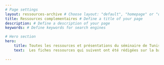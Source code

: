 ```yaml
---
# Page settings
layout: ressources-archive # Choose layout: "default", "homepage" or "documentation-archive"
title: Ressources complementaires # Define a title of your page
description: # Define a description of your page
keywords: # Define keywords for search engines

# Hero section
hero:
    title: Toutes les ressources et présentations du séminaire de Tunis 2018
    text:  Les fiches ressources qui suivent ont été rédigées sur la base des présentations, discussions et échanges de pratiques entre les participants du séminaire. Vous voulez enrichir le guide ? Soumettez-nous vos liens, ressources documentées [ici sur ce wiki ouvert à tous :](https://github.com/datactivist/guide_pagof/wiki)
    
---
```

